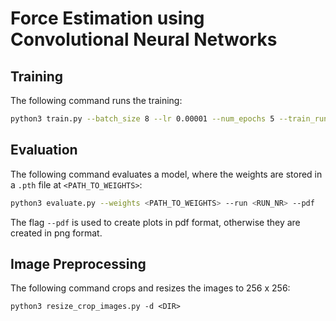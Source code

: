 # Force Estimation using Convolutional Neural Networks

## Training

The following command runs the training:

```bash
python3 train.py --batch_size 8 --lr 0.00001 --num_epochs 5 --train_runs 1 2 3 4
```

## Evaluation

The following command evaluates a model, where the weights are stored in a `.pth` file at `<PATH_TO_WEIGHTS>`:

```bash
python3 evaluate.py --weights <PATH_TO_WEIGHTS> --run <RUN_NR> --pdf
```
The flag `--pdf` is used to create plots in pdf format, otherwise they are created in png format.

## Image Preprocessing

The following command crops and resizes the images to 256 x 256:
```
python3 resize_crop_images.py -d <DIR>
```